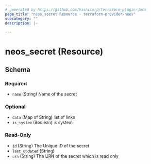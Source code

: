 ```yaml
---
# generated by https://github.com/hashicorp/terraform-plugin-docs
page_title: "neos_secret Resource - terraform-provider-neos"
subcategory: ""
description: |-
  
---
```


# neos_secret (Resource)





<!-- schema generated by tfplugindocs -->
## Schema

### Required

- `name` (String) Name of the secret

### Optional

- `data` (Map of String) list of links
- `is_system` (Boolean) is system

### Read-Only

- `id` (String) The Unique ID of the secret
- `last_updated` (String)
- `urn` (String) The URN of the secret which is read only
